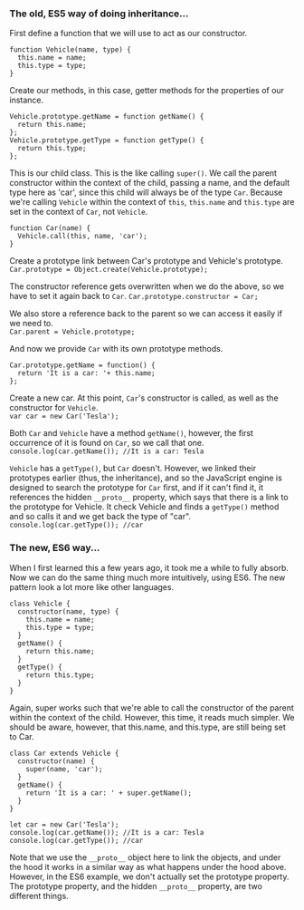 ### The old, ES5 way of doing inheritance...

First define a function that we will use to act as our constructor.
```
function Vehicle(name, type) {
  this.name = name;
  this.type = type;
}
```

Create our methods, in this case, getter methods for the properties of our instance.
```
Vehicle.prototype.getName = function getName() {
  return this.name;
};
Vehicle.prototype.getType = function getType() {
  return this.type;
};
```

This is our child class. This is the like calling `super()`. We call the parent constructor within the context of the child, passing a name, and the default type here as 'car', since this child will always be of the type `Car`. Because we're calling `Vehicle` within the context of `this`, `this.name` and `this.type` are set in the context of `Car`, not `Vehicle`.
```
function Car(name) {
  Vehicle.call(this, name, 'car');
}
```

Create a prototype link between Car's prototype and Vehicle's prototype.  
`Car.prototype = Object.create(Vehicle.prototype);`

The constructor reference gets overwritten when we do the above, so we have to set it again back to `Car`.
`Car.prototype.constructor = Car;`

We also store a reference back to the parent so we can access it easily if we need to.  
`Car.parent = Vehicle.prototype;`

And now we provide `Car` with its own prototype methods.  
```
Car.prototype.getName = function() {
  return 'It is a car: '+ this.name;
};
```

Create a new car. At this point, `Car`'s constructor is called, as well as the constructor for `Vehicle`.  
`var car = new Car('Tesla');`

Both `Car` and `Vehicle` have a method `getName()`, however, the first occurrence of it is found on `Car`, so we call that one.  
`console.log(car.getName()); //It is a car: Tesla`

`Vehicle` has a `getType()`, but `Car` doesn't. However, we linked their prototypes earlier (thus, the inheritance), and so the JavaScript engine is designed to search the prototype for `Car` first, and if it can't find it, it references the hidden `__proto__` property, which says that there is a link to the prototype for Vehicle. It check Vehicle and finds a `getType()` method and so calls it and we get back the type of "car".
`console.log(car.getType()); //car`

### The new, ES6 way...

When I first learned this a few years ago, it took me a while to fully absorb. Now we can do the same thing much more intuitively, using ES6. The new pattern look a lot more like other languages.
```
class Vehicle {
  constructor(name, type) {
    this.name = name;
    this.type = type;
  }
  getName() {
    return this.name;
  }
  getType() {
    return this.type;
  }
}
```
Again, super works such that we're able to call the constructor of the parent within the context of the child. However, this time, it reads much simpler. We should be aware, however, that this.name, and this.type, are still being set to Car.
```
class Car extends Vehicle {
  constructor(name) {
    super(name, 'car');
  }
  getName() {
    return 'It is a car: ' + super.getName();
  }
}

let car = new Car('Tesla');
console.log(car.getName()); //It is a car: Tesla
console.log(car.getType()); //car
```  
Note that we use the `__proto__` object here to link the objects, and under the hood it works in a similar way as what happens under the hood above. However, in the ES6 example, we don't actually set the prototype property. The prototype property, and the hidden `__proto__` property, are two different things.
